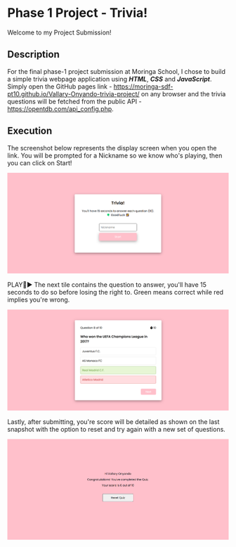# Phase 1 Project - Trivia!
Welcome to my Project Submission!

## Description
For the final phase-1 project submission at Moringa School, I chose to build a simple trivia webpage application using ***HTML***, ***CSS*** and ***JavaScript***.  Simply open the GitHub pages link - https://moringa-sdf-pt10.github.io/Vallary-Onyando-trivia-project/ on any browser and the trivia questions will be fetched from the public API - https://opentdb.com/api_config.php. 

## Execution
The screenshot below represents the display screen when you open the link. You will be prompted for a Nickname so we know who's playing, then you can click on Start!

![Welcome Screen](assets/image.png)

PLAY🦦▶️
The next tile contains the question to answer, you'll have 15 seconds to do so before losing the right to. Green means correct while red implies you're wrong.

![Sample Response](assets/image-1.png)

Lastly, after submitting, you're score will be detailed as shown on the last snapshot with the option to reset and try again with a new set of questions. 

![Result](assets/image-2.png)